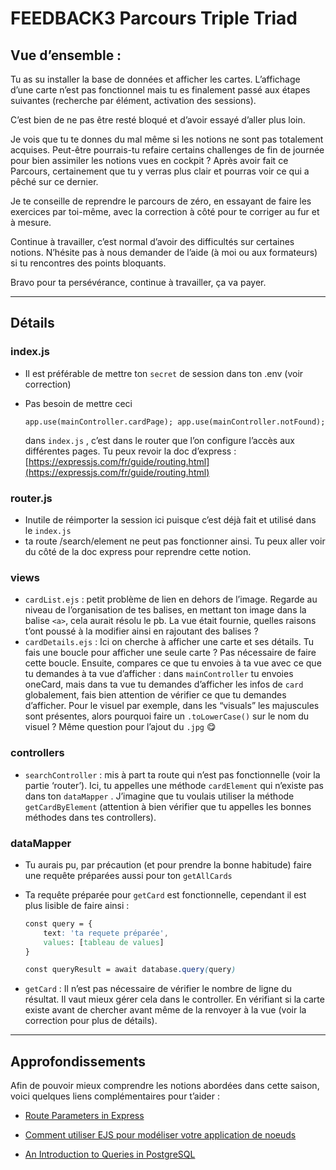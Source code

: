 # FEEDBACK3 Parcours Triple Triad

## Vue d’ensemble :

Tu as su installer la base de données et afficher les cartes.
L’affichage d’une carte n’est pas fonctionnel mais tu es finalement passé aux étapes suivantes (recherche par élément, activation des sessions).

C’est bien de ne pas être resté bloqué et d’avoir essayé d’aller plus loin.

Je vois que tu te donnes du mal même si les notions ne sont pas totalement acquises.
Peut-être pourrais-tu refaire certains challenges de fin de journée pour bien assimiler les notions vues en cockpit ?
Après avoir fait ce Parcours, certainement que tu y verras plus clair et pourras voir ce qui a pêché sur ce dernier.

Je te conseille de reprendre le parcours de zéro, en essayant de faire les exercices par toi-même, avec la correction à côté pour te corriger au fur et à mesure.

Continue à travailler, c’est normal d’avoir des difficultés sur certaines notions.
N’hésite pas à nous demander de l’aide (à moi ou aux formateurs) si tu rencontres des points bloquants.

Bravo pour ta persévérance, continue à travailler, ça va payer.
___
## Détails

### index.js

- Il est préférable de mettre ton `secret` de session dans ton .env (voir correction)
- Pas besoin de mettre ceci
  
    `app.use(mainController.cardPage);
    app.use(mainController.notFound);`
    
    dans `index.js` , c’est dans le router que l’on configure l’accès aux différentes pages. Tu peux revoir la doc d’express : [https://expressjs.com/fr/guide/routing.html](https://expressjs.com/fr/guide/routing.html)
    

### router.js

- Inutile de réimporter la session ici puisque c’est déjà fait et utilisé dans le `index.js`
- ta route /search/element ne peut pas fonctionner ainsi.
Tu peux aller voir du côté de la doc express pour reprendre cette notion.

### views

- `cardList.ejs` : petit problème de lien en dehors de l’image. Regarde au niveau de l’organisation de tes balises, en mettant ton image dans la balise `<a>`, cela aurait résolu le pb.
La vue était fournie, quelles raisons t’ont poussé à la modifier ainsi en rajoutant des balises ?
- `cardDetails.ejs` : Ici on cherche à afficher une carte et ses détails.
Tu fais une boucle pour afficher une seule carte ?
Pas nécessaire de faire cette boucle.
Ensuite, compares ce que tu envoies à ta vue avec ce que tu demandes à ta vue d’afficher : dans `mainController` tu envoies oneCard, mais dans ta vue tu demandes d’afficher les infos de `card` 
globalement, fais bien attention de vérifier ce que tu demandes d’afficher. Pour le visuel par exemple, dans les “visuals” les majuscules sont présentes, alors pourquoi faire un `.toLowerCase()` sur le nom du visuel ? Même question pour l’ajout du `.jpg` 😋

### controllers

- `searchController` : mis à part ta route qui n’est pas fonctionnelle (voir la partie ‘router’). Ici, tu appelles une méthode `cardElement` qui n’existe pas dans ton `dataMapper` . J’imagine que tu voulais utiliser la méthode `getCardByElement` (attention à bien vérifier que tu appelles les bonnes méthodes dans tes controllers).

### dataMapper

- Tu aurais pu, par précaution (et pour prendre la bonne habitude) faire une requête préparées aussi pour ton `getAllCards`
- Ta requête préparée pour `getCard` est fonctionnelle, cependant il est plus lisible de faire ainsi :
    
    ```css
    const query = {
    	text: 'ta requete préparée',
    	values: [tableau de values]
    }
    
    const queryResult = await database.query(query)
    ```
    
- `getCard` : Il n’est pas nécessaire de vérifier le nombre de ligne du résultat. Il vaut mieux gérer cela dans le controller.
En vérifiant si la carte existe avant de chercher avant même de la renvoyer à la vue (voir la correction pour plus de détails).
___

## Approfondissements

Afin de pouvoir mieux comprendre les notions abordées dans cette saison, voici quelques liens complémentaires pour t’aider :


- [Route Parameters in Express](https://masteringjs.io/tutorials/express/route-parameters)

- [Comment utiliser EJS pour modéliser votre application de noeuds](https://www.digitalocean.com/community/tutorials/how-to-use-ejs-to-template-your-node-application-fr)

- [An Introduction to Queries in PostgreSQL](https://www.digitalocean.com/community/tutorials/introduction-to-queries-postgresql)